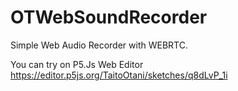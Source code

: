 # OTWebSoundRecorder
Simple Web Audio Recorder with WEBRTC.


You can try on P5.Js Web Editor
https://editor.p5js.org/TaitoOtani/sketches/q8dLvP_1i
